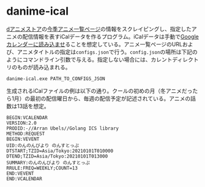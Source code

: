 # danime-ical

[dアニメストア](https://anime.dmkt-sp.jp)の[今季アニメ一覧ページ](https://anime.dmkt-sp.jp/animestore/CF/winter)の情報をスクレイピングし、指定したアニメの配信情報を表すiCalデータを作るプログラム。iCalデータは手動で[Googleカレンダーに読み込ませ](https://support.google.com/calendar/answer/37118)ることを想定している。アニメ一覧ページのURLおよび、アニメタイトルの指定は`configs.json`で行う。`config.json`の場所は下記のようにコマンドライン引数で与える。指定しない場合には、カレントディレクトリのものが読み込まれる。

`danime-ical.exe PATH_TO_CONFIGS_JSON`

生成されるiCalファイルの例は以下の通り。クールの初めの月（冬アニメだったら1月）の最初の配信曜日から、毎週の配信予定が記述されている。アニメの話数は13話を想定。

``` ics
BEGIN:VCALENDAR
VERSION:2.0
PRODID:-//Arran Ubels//Golang ICS library 
METHOD:REQUEST
BEGIN:VEVENT
UID:のんのんびより のんすとっぷ
DTSTART;TZID=Asia/Tokyo:20210101T010000
DTEND;TZID=Asia/Tokyo:20210101T013000
SUMMARY:のんのんびより のんすとっぷ
RRULE:FREQ=WEEKLY;COUNT=13
END:VEVENT
END:VCALENDAR
```
